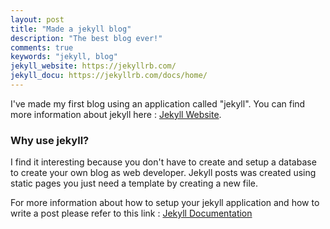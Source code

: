 ```yaml
---
layout: post
title: "Made a jekyll blog"
description: "The best blog ever!"
comments: true
keywords: "jekyll, blog"
jekyll_website: https://jekyllrb.com/
jekyll_docu: https://jekyllrb.com/docs/home/
---
```


I've made my first blog using an application called "jekyll". You can find more
information about jekyll here : 
<a href="{{ page.jekyll_website }}" target="_blank">Jekyll Website<a/>. 


### Why use jekyll?

I find it interesting because you don't have to create and setup a database
to create your own blog as web developer. Jekyll posts was created using static pages you just need a template by creating a new file.

For more information about how to setup your jekyll application and how to write a post please refer to this link : 
<a href="{{ page.jekyll_docu }}" targe="_blank">Jekyll Documentation</a>

